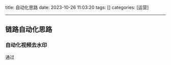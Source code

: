 title: 自动化思路 
date: 2023-10-26 11:03:20 
tags: []
categories: [运营]

---
 <!--more-->

 ## 链路自动化思路

### 自动化视频去水印

通过
